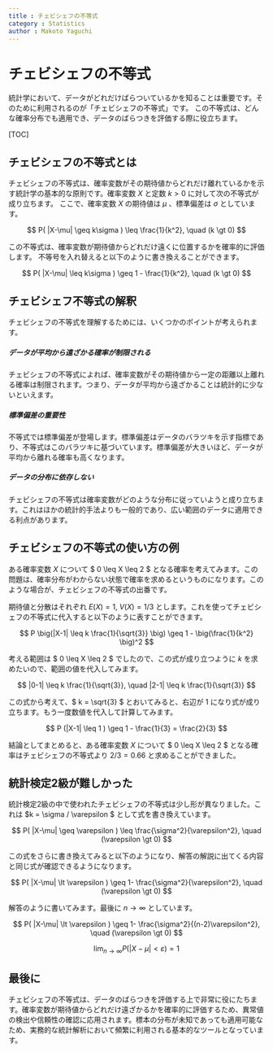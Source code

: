 ```yaml
---
title : チェビシェフの不等式
category : Statistics
author : Makoto Yaguchi
---
```


# チェビシェフの不等式

統計学において、データがどれだけばらついているかを知ることは重要です。そのために利用されるのが「チェビシェフの不等式」です。
この不等式は、どんな確率分布でも適用でき、データのばらつきを評価する際に役立ちます。

[TOC]

## チェビシェフの不等式とは

チェビシェフの不等式は、確率変数がその期待値からどれだけ離れているかを示す統計学の基本的な原則です。確率変数 $X$ と定数 $k>0$ に対して次の不等式が成り立ちます。
ここで、確率変数 $X$ の期待値は $\mu$ 、標準偏差は $\sigma$ としています。

$$ P( |X-\mu| \geq k\sigma ) \leq \frac{1}{k^2}, \quad (k \gt 0) $$

この不等式は、確率変数が期待値からどれだけ遠くに位置するかを確率的に評価します。
不等号を入れ替えると以下のように書き換えることができます。

$$ P( |X-\mu| \leq k\sigma ) \geq 1 - \frac{1}{k^2}, \quad (k \gt 0) $$

## チェビシェフ不等式の解釈
チェビシェフの不等式を理解するためには、いくつかのポイントが考えられます。

##### データが平均から遠ざかる確率が制限される
チェビシェフの不等式によれば、確率変数がその期待値から一定の距離以上離れる確率は制限されます。つまり、データが平均から遠ざかることは統計的に少ないといえます。

##### 標準偏差の重要性
不等式では標準偏差が登場します。標準偏差はデータのバラツキを示す指標であり、不等式はこのバラツキに基づいています。標準偏差が大きいほど、データが平均から離れる確率も高くなります。

##### データの分布に依存しない
チェビシェフの不等式は確率変数がどのような分布に従っていようと成り立ちます。これはほかの統計的手法よりも一般的であり、広い範囲のデータに適用できる利点があります。


## チェビシェフの不等式の使い方の例
ある確率変数 $X$ について $ 0 \leq X \leq 2 $ となる確率を考えてみます。この問題は、確率分布がわからない状態で確率を求めるというものになります。このような場合が、チェビシェフの不等式の出番です。

期待値と分散はそれぞれ $E(X) = 1, \ V(X) = 1/3$ とします。これを使ってチェビシェフの不等式に代入すると以下のように表すことができます。

$$ P \big(|X-1| \leq k \frac{1}{\sqrt{3}} \big) \geq 1 - \big(\frac{1}{k^2} \big)^2 $$

考える範囲は $ 0 \leq X \leq 2 $ でしたので、この式が成り立つように $k$ を求めたいので、範囲の値を代入してみます。

$$ |0-1| \leq k \frac{1}{\sqrt{3}}, \quad |2-1| \leq k \frac{1}{\sqrt{3}} $$

この式から考えて、$ k = \sqrt{3} $ とおいてみると、右辺が $1$ になり式が成り立ちます。もう一度数値を代入して計算してみます。

$$ P (|X-1| \leq 1 ) \geq 1 - \frac{1}{3} = \frac{2}{3} $$

結論としてまとめると、ある確率変数 $X$ について $ 0 \leq X \leq 2 $ となる確率はチェビシェフの不等式より $2/3= 0.66$ と求めることができました。

## 統計検定2級が難しかった
統計検定2級の中で使われたチェビシェフの不等式は少し形が異なりました。これは $k = \sigma / \varepsilon $ として式を書き換えています。

$$ P( |X-\mu| \geq \varepsilon ) \leq \frac{\sigma^2}{\varepsilon^2}, \quad (\varepsilon \gt 0) $$

この式をさらに書き換えてみると以下のようになり、解答の解説に出てくる内容と同じ式が確認できるようになります。

$$ P( |X-\mu| \lt \varepsilon ) \geq 1- \frac{\sigma^2}{\varepsilon^2}, \quad (\varepsilon \gt 0) $$

解答のように書いてみます。最後に $n \to \infty$ としています。

$$ P( |X-\mu| \lt \varepsilon ) \geq 1- \frac{\sigma^2}{(n-2)\varepsilon^2}, \quad (\varepsilon \gt 0) $$

$$ \lim_{n \to \infty } P( |X-\mu| \lt \varepsilon ) = 1 $$

## 最後に
チェビシェフの不等式は、データのばらつきを評価する上で非常に役にたちます。確率変数が期待値からどれだけ遠ざかるかを確率的に評価するため、異常値の検出や信頼性の確認に応用されます。標本の分布が未知であっても適用可能なため、実務的な統計解析において頻繁に利用される基本的なツールとなっています。